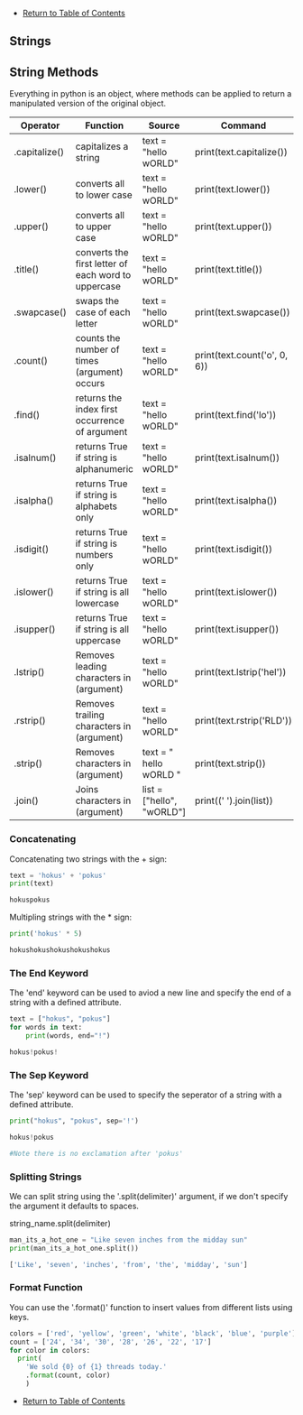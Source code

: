 - [Return to Table of Contents](/../../)

## Strings

## String Methods

Everything in python is an object, where methods can be applied to return a manipulated version of the original object.

| Operator | Function | Source | Command | Output |
| -------- | ---- | ------- | -------- | ------- |
| .capitalize() | capitalizes a string |  text = "hello wORLD" | print(text.capitalize()) | Hello world |
| .lower() | converts all to lower case | text = "hello wORLD" | print(text.lower()) | hello world |
| .upper() | converts all to upper case | text = "hello wORLD" | print(text.upper()) | HELLO WORLD |
| .title() | converts the first letter of each word to uppercase |  text = "hello wORLD" | print(text.title()) | Hello World |
| .swapcase() | swaps the case of each letter | text = "hello wORLD" | print(text.swapcase()) | HELLO WORLD |
| .count() | counts the number of times (argument) occurs | text = "hello wORLD" | print(text.count('o', 0, 6)) | 1 |
| .find() | returns the index first occurrence  of argument| text = "hello wORLD" | print(text.find('lo')) | 3 |
| .isalnum() | returns True if string is alphanumeric | text = "hello wORLD" | print(text.isalnum()) | False |
| .isalpha() | returns True if string is alphabets only | text = "hello wORLD" | print(text.isalpha()) | True |
| .isdigit() | returns True if string is numbers only | text = "hello wORLD" | print(text.isdigit()) | False |
| .islower() | returns True if string is all lowercase | text = "hello wORLD" | print(text.islower()) | False |
| .isupper() | returns True if string is all uppercase | text = "hello wORLD" | print(text.isupper()) | False |
| .lstrip() | Removes leading characters in (argument) | text = "hello wORLD" | print(text.lstrip('hel')) | lo wORLD |
| .rstrip() | Removes trailing characters in (argument) | text = "hello wORLD" | print(text.rstrip('RLD')) | hello wO |
| .strip() | Removes characters in (argument) | text = " hello wORLD " | print(text.strip()) | hello wORLD |
| .join() | Joins characters in  (argument) | list = ["hello", "wORLD"] | print((' ').join(list)) | hello wORLD |





### Concatenating

Concatenating two strings with the + sign:

```python
text = 'hokus' + 'pokus'
print(text)

hokuspokus
```

Multipling strings with the * sign:

```python
print('hokus' * 5)

hokushokushokushokushokus
```

### The End Keyword

The 'end' keyword can be used to aviod a new line and specify the end of a string with a defined attribute.

```python
text = ["hokus", "pokus"]
for words in text:
    print(words, end="!")

hokus!pokus!
```

### The Sep Keyword

The 'sep' keyword can be used to specify the seperator of a string with a defined attribute.

```python
print("hokus", "pokus", sep='!')

hokus!pokus

#Note there is no exclamation after 'pokus'
```

### Splitting Strings

We can split string using the '.split(delimiter)' argument, if we don't specify the argument it
defaults to spaces.

string_name.split(delimiter)

```python
man_its_a_hot_one = "Like seven inches from the midday sun"
print(man_its_a_hot_one.split())

['Like', 'seven', 'inches', 'from', 'the', 'midday', 'sun']
```



### Format Function

You can use the '.format()' function to insert values from different lists using keys.

```python
colors = ['red', 'yellow', 'green', 'white', 'black', 'blue', 'purple']
count = ['24', '34', '30', '28', '26', '22', '17']
for color in colors:
  print(
    'We sold {0} of {1} threads today.'
    .format(count, color)
    )
```





- [Return to Table of Contents](/../../)
